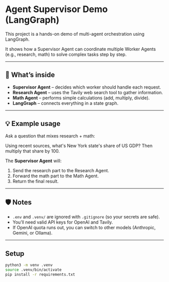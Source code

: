 # Agent Supervisor Demo (LangGraph)

This project is a hands-on demo of multi-agent orchestration using LangGraph.

It shows how a Supervisor Agent can coordinate multiple Worker Agents (e.g., research, math) to solve complex tasks step by step.

---

## 🔎 What’s inside

- **Supervisor Agent** – decides which worker should handle each request.  
- **Research Agent** – uses the Tavily web search tool to gather information.  
- **Math Agent** – performs simple calculations (add, multiply, divide).  
- **LangGraph** – connects everything in a state graph.  

---

## 💡 Example usage

Ask a question that mixes research + math:

Using recent sources, what's New York state's share of US GDP?
Then multiply that share by 100.



The **Supervisor Agent** will:

1. Send the research part to the Research Agent.  
2. Forward the math part to the Math Agent.  
3. Return the final result.  

---

## 🛡️ Notes

- `.env` and `.venv/` are ignored with `.gitignore` (so your secrets are safe).  
- You’ll need valid API keys for OpenAI and Tavily.  
- If OpenAI quota runs out, you can switch to other models (Anthropic, Gemini, or Ollama).  

---

## Setup

```bash
python3 -m venv .venv
source .venv/bin/activate
pip install -r requirements.txt

